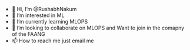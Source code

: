 - 👋 Hi, I’m @RushabhNakum
- 👀 I’m interested in ML
- 🌱 I’m currently learning MLOPS
- 💞️ I’m looking to collaborate on MLOPS and Want to join in the comapny of the FAANG
- 📫 How to reach me just email me 

<!---
RushabhNAKUM04/RushabhNAKUM04 is a ✨ special ✨ repository because its `README.md` (this file) appears on your GitHub profile.
You can click the Preview link to take a look at your changes.
--->

